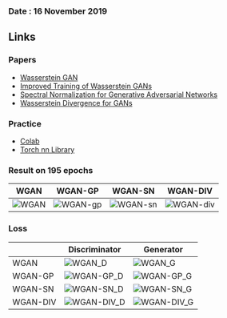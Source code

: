 ### Date : 16 November 2019

## Links
### Papers
- [Wasserstein GAN](https://arxiv.org/abs/1701.07875)
- [Improved Training of Wasserstein GANs](https://arxiv.org/abs/1704.00028)
- [Spectral Normalization for Generative Adversarial Networks](https://openreview.net/forum?id=B1QRgziT-)
- [Wasserstein Divergence for GANs](https://arxiv.org/abs/1712.01026)

### Practice
- [Colab](https://colab.research.google.com)
- [Torch nn Library](https://pytorch.org/docs/stable/nn.html)

### Result on 195 epochs
| WGAN          | WGAN-GP       | WGAN-SN       | WGAN-DIV       |
| ------------- | ------------- | ------------- |-------------   |
| ![WGAN](https://github.com/DSC-UI-SRIN/GAN/raw/master/Batch1/2%20-%20Minimax%20and%20Wasserstein%20Gan%20Formulations/images/result/wgan_195.png)  | ![WGAN-gp](https://github.com/DSC-UI-SRIN/GAN/raw/master/Batch1/2%20-%20Minimax%20and%20Wasserstein%20Gan%20Formulations/images/result/wgan-gp_195.png)  | ![WGAN-sn](https://github.com/DSC-UI-SRIN/GAN/raw/master/Batch1/2%20-%20Minimax%20and%20Wasserstein%20Gan%20Formulations/images/result/wgan-sn_195.png)  | ![WGAN-div](https://github.com/DSC-UI-SRIN/GAN/raw/master/Batch1/2%20-%20Minimax%20and%20Wasserstein%20Gan%20Formulations/images/result/wgan-div_195.png)  |

### Loss
|          	| Discriminator                                                                                                                                      	| Generator                                                                                                                                          	|
|----------	|----------------------------------------------------------------------------------------------------------------------------------------------------	|----------------------------------------------------------------------------------------------------------------------------------------------------	|
| WGAN     	| ![WGAN_D](https://github.com/DSC-UI-SRIN/GAN/raw/master/Batch1/2%20-%20Minimax%20and%20Wasserstein%20Gan%20Formulations/losses/wgan_d.png)         	| ![WGAN_G](https://github.com/DSC-UI-SRIN/GAN/raw/master/Batch1/2%20-%20Minimax%20and%20Wasserstein%20Gan%20Formulations/losses/wgan_g.png)         	|
| WGAN-GP  	| ![WGAN-GP_D](https://github.com/DSC-UI-SRIN/GAN/raw/master/Batch1/2%20-%20Minimax%20and%20Wasserstein%20Gan%20Formulations/losses/wgan-gp_d.png)   	| ![WGAN-GP_G](https://github.com/DSC-UI-SRIN/GAN/raw/master/Batch1/2%20-%20Minimax%20and%20Wasserstein%20Gan%20Formulations/losses/wgan-gp_g.png)   	|
| WGAN-SN  	| ![WGAN-SN_D](https://github.com/DSC-UI-SRIN/GAN/raw/master/Batch1/2%20-%20Minimax%20and%20Wasserstein%20Gan%20Formulations/losses/wgan-sn_d.png)   	| ![WGAN-SN_G](https://github.com/DSC-UI-SRIN/GAN/raw/master/Batch1/2%20-%20Minimax%20and%20Wasserstein%20Gan%20Formulations/losses/wgan-sn_g.png)   	|
| WGAN-DIV 	| ![WGAN-DIV_D](https://github.com/DSC-UI-SRIN/GAN/raw/master/Batch1/2%20-%20Minimax%20and%20Wasserstein%20Gan%20Formulations/losses/wgan-div_d.png) 	| ![WGAN-DIV_G](https://github.com/DSC-UI-SRIN/GAN/raw/master/Batch1/2%20-%20Minimax%20and%20Wasserstein%20Gan%20Formulations/losses/wgan-div_g.png) 	|